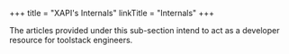 +++
title = "XAPI's Internals"
linkTitle = "Internals"
+++

The articles provided under this sub-section intend to act as a developer
resource for toolstack engineers.
